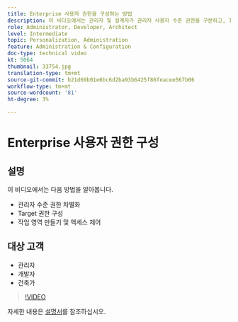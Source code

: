 ```yaml
---
title: Enterprise 사용자 권한을 구성하는 방법
description: 이 비디오에서는 관리자 및 설계자가 관리자 사용자 수준 권한을 구분하고, Target 권한을 구성하고, 작업 영역을 만들고 액세스를 제어하는 방법을 보여 줍니다.
role: Administrator, Developer, Architect
level: Intermediate
topic: Personalization, Administration
feature: Administration & Configuration
doc-type: technical video
kt: 5064
thumbnail: 33754.jpg
translation-type: tm+mt
source-git-commit: b21d69b01e6bc6d2ba93b6425f86feacee567b06
workflow-type: tm+mt
source-wordcount: '81'
ht-degree: 3%

---
```



# Enterprise 사용자 권한 구성

## 설명

이 비디오에서는 다음 방법을 알아봅니다.

* 관리자 수준 권한 차별화
* Target 권한 구성
* 작업 영역 만들기 및 액세스 제어

## 대상 고객

* 관리자
* 개발자
* 건축가

>[!VIDEO](https://video.tv.adobe.com/v/33754/?quality=12)

자세한 내용은 [설명서](https://docs.adobe.com/content/help/en/target/using/administer/administrating-target.html)를 참조하십시오.
